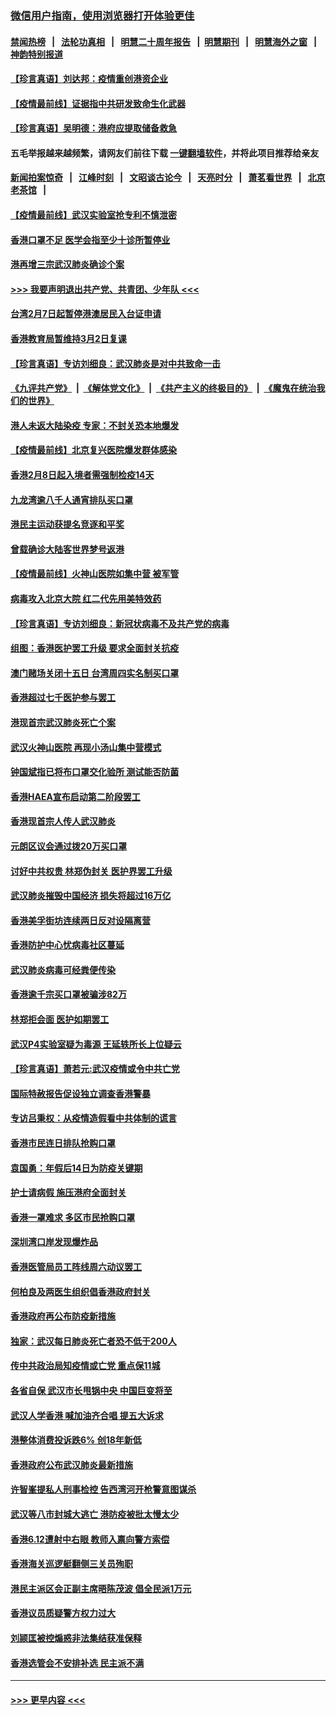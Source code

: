 ### [微信用户指南，使用浏览器打开体验更佳](https://github.com/gfw-breaker/banned-news1/blob/master/indexes/wechat-guide.md?t=0)
#### [禁闻热榜](热点新闻.md?t=0)  &nbsp;&nbsp;|&nbsp;&nbsp; [法轮功真相](https://github.com/gfw-breaker/truth/blob/master/README.md?t=0) &nbsp;&nbsp;|&nbsp;&nbsp; [明慧二十周年报告](https://github.com/gfw-breaker/mh-reports/blob/master/README.md?t=0) &nbsp;&nbsp;|&nbsp;&nbsp;[明慧期刊](https://github.com/gfw-breaker/mh-qikan) &nbsp;&nbsp;|&nbsp;&nbsp; [明慧海外之窗](https://github.com/gfw-breaker/mh-news/blob/master/README.md?t=0) &nbsp;&nbsp;|&nbsp;&nbsp; [神韵特别报道](https://github.com/gfw-breaker/mh-news/blob/master/shenyun.md?t=0)
#### [【珍言真语】刘达邦：疫情重创港资企业](../pages/nsc415/n11854274.md?t=02091444) 
#### [【疫情最前线】证据指中共研发致命生化武器](../pages/nsc415/n11853087.md?t=02091444) 
#### [【珍言真语】吴明德：港府应提取储备救急](../pages/nsc415/n11852734.md?t=02091444) 
#### 五毛举报越来越频繁，请网友们前往下载 [一键翻墙软件](https://github.com/gfw-breaker/ssr-accounts)，并将此项目推荐给亲友
#### [新闻拍案惊奇](https://github.com/gfw-breaker/banned-news1/blob/master/pages/link4.md) &nbsp;&nbsp;|&nbsp;&nbsp; [江峰时刻](https://github.com/gfw-breaker/banned-news1/blob/master/pages/link4.md) &nbsp;&nbsp;|&nbsp;&nbsp; [文昭谈古论今](https://github.com/gfw-breaker/banned-news1/blob/master/pages/link4.md) &nbsp;&nbsp;|&nbsp;&nbsp; [天亮时分](https://github.com/gfw-breaker/banned-news1/blob/master/pages/link4.md) &nbsp;&nbsp;|&nbsp;&nbsp; [萧茗看世界](https://github.com/gfw-breaker/banned-news1/blob/master/pages/link4.md) &nbsp;&nbsp;|&nbsp;&nbsp; [北京老茶馆](https://github.com/gfw-breaker/banned-news1/blob/master/pages/link4.md) &nbsp;&nbsp;|&nbsp;&nbsp; 
#### [【疫情最前线】武汉实验室抢专利不慎泄密](../pages/nsc415/n11850310.md?t=02091444) 
#### [香港口罩不足 医学会指至少十诊所暂停业](../pages/nsc415/n11850301.md?t=02091444) 
#### [港再增三宗武汉肺炎确诊个案](../pages/nsc415/n11850328.md?t=02091444) 
#### [>>> 我要声明退出共产党、共青团、少年队 <<<](https://github.com/begood0513/goodnews/blob/master/quit/letter.md) 
#### [台湾2月7日起暂停港澳居民入台证申请](../pages/nsc415/n11850304.md?t=02091444) 
#### [香港教育局暂维持3月2日复课](../pages/nsc415/n11850260.md?t=02091444) 
#### [【珍言真语】专访刘细良：武汉肺炎是对中共致命一击](../pages/nsc415/n11849934.md?t=02091444) 
#### [《九评共产党》](https://github.com/begood0513/9ping.md/blob/master/README.md) &nbsp;|&nbsp; [《解体党文化》](../../../../jtdwh.md/blob/master/README.md)  &nbsp;|&nbsp; [《共产主义的终极目的》](../../../../gczydzjmd.md/blob/master/README.md) &nbsp;|&nbsp; [《魔鬼在统治我们的世界》](../../../../mgztzwmdsj.md/blob/master/README.md) 
#### [港人未返大陆染疫 专家：不封关恐本地爆发](../pages/nsc415/n11848021.md?t=02091444) 
#### [【疫情最前线】北京复兴医院爆发群体感染](../pages/nsc415/n11847626.md?t=02091444) 
#### [香港2月8日起入境者需强制检疫14天](../pages/nsc415/n11847658.md?t=02091444) 
#### [九龙湾逾八千人通宵排队买口罩](../pages/nsc415/n11847647.md?t=02091444) 
#### [港民主运动获提名竞逐和平奖](../pages/nsc415/n11847633.md?t=02091444) 
#### [曾载确诊大陆客世界梦号返港](../pages/nsc415/n11847608.md?t=02091444) 
#### [【疫情最前线】火神山医院如集中营 被军管](../pages/nsc415/n11847524.md?t=02091444) 
#### [病毒攻入北京大院 红二代先用美特效药](../pages/nsc415/n11847427.md?t=02091444) 
#### [【珍言真语】专访刘细良：新冠状病毒不及共产党的病毒](../pages/nsc415/n11847164.md?t=02091444) 
#### [组图：香港医护罢工升级 要求全面封关抗疫](../pages/nsc415/n11844107.md?t=02091444) 
#### [澳门赌场关闭十五日 台湾周四实名制买口罩](../pages/nsc415/n11845083.md?t=02091444) 
#### [香港超过七千医护参与罢工](../pages/nsc415/n11845051.md?t=02091444) 
#### [港现首宗武汉肺炎死亡个案](../pages/nsc415/n11844998.md?t=02091444) 
#### [武汉火神山医院 再现小汤山集中营模式](../pages/nsc415/n11844763.md?t=02091444) 
#### [钟国斌指已将布口罩交化验所 测试能否防菌](../pages/nsc415/n11842783.md?t=02091444) 
#### [香港HAEA宣布启动第二阶段罢工](../pages/nsc415/n11842723.md?t=02091444) 
#### [香港现首宗人传人武汉肺炎](../pages/nsc415/n11842766.md?t=02091444) 
#### [元朗区议会通过拨20万买口罩](../pages/nsc415/n11842754.md?t=02091444) 
#### [讨好中共权贵 林郑伪封关 医护界罢工升级](../pages/nsc415/n11842359.md?t=02091444) 
#### [武汉肺炎摧毁中国经济 损失将超过16万亿](../pages/nsc415/n11839723.md?t=02091444) 
#### [香港美孚街坊连续两日反对设隔离营](../pages/nsc415/n11839962.md?t=02091444) 
#### [香港防护中心忧病毒社区蔓延](../pages/nsc415/n11839933.md?t=02091444) 
#### [武汉肺炎病毒可经粪便传染](../pages/nsc415/n11839939.md?t=02091444) 
#### [香港逾千宗买口罩被骗涉82万](../pages/nsc415/n11839914.md?t=02091444) 
#### [林郑拒会面 医护如期罢工](../pages/nsc415/n11839892.md?t=02091444) 
#### [武汉P4实验室疑为毒源 王延轶所长上位疑云](../pages/nsc415/n11835543.md?t=02091444) 
#### [【珍言真语】萧若元:武汉疫情或令中共亡党](../pages/nsc415/n11829394.md?t=02091444) 
#### [国际特赦报告促设独立调查香港警暴](../pages/nsc415/n11833845.md?t=02091444) 
#### [专访吕秉权：从疫情造假看中共体制的谎言](../pages/nsc415/n11833813.md?t=02091444) 
#### [香港市民连日排队抢购口罩](../pages/nsc415/n11833794.md?t=02091444) 
#### [袁国勇：年假后14日为防疫关键期](../pages/nsc415/n11831088.md?t=02091444) 
#### [护士请病假 施压港府全面封关](../pages/nsc415/n11831030.md?t=02091444) 
#### [香港一罩难求 多区市民抢购口罩](../pages/nsc415/n11831002.md?t=02091444) 
#### [深圳湾口岸发现爆炸品](../pages/nsc415/n11828802.md?t=02091444) 
#### [香港医管局员工阵线周六动议罢工](../pages/nsc415/n11828762.md?t=02091444) 
#### [何柏良及两医生组织倡香港政府封关](../pages/nsc415/n11828749.md?t=02091444) 
#### [香港政府再公布防疫新措施](../pages/nsc415/n11828716.md?t=02091444) 
#### [独家：武汉每日肺炎死亡者恐不低于200人](../pages/nsc415/n11828240.md?t=02091444) 
#### [传中共政治局知疫情或亡党 重点保11城](../pages/nsc415/n11828145.md?t=02091444) 
#### [各省自保 武汉市长甩锅中央 中国巨变将至](../pages/nsc415/n11828021.md?t=02091444) 
#### [武汉人学香港 喊加油齐合唱 提五大诉求](../pages/nsc415/n11827046.md?t=02091444) 
#### [港整体消费投诉跌6% 创18年新低](../pages/nsc415/n11817280.md?t=02091444) 
#### [香港政府公布武汉肺炎最新措施](../pages/nsc415/n11817152.md?t=02091444) 
#### [许智峯提私人刑事检控 告西湾河开枪警意图谋杀](../pages/nsc415/n11817132.md?t=02091444) 
#### [武汉等八市封城大逃亡 港防疫被批太慢太少](../pages/nsc415/n11817058.md?t=02091444) 
#### [香港6.12遭射中右眼 教师入禀向警方索偿](../pages/nsc415/n11814678.md?t=02091444) 
#### [香港海关巡逻艇翻侧三关员殉职](../pages/nsc415/n11814604.md?t=02091444) 
#### [港民主派区会正副主席晤陈茂波 倡全民派1万元](../pages/nsc415/n11814582.md?t=02091444) 
#### [香港议员质疑警方权力过大](../pages/nsc415/n11814560.md?t=02091444) 
#### [刘颕匡被控煽惑非法集结获准保释](../pages/nsc415/n11811727.md?t=02091444) 
#### [香港选管会不安排补选 民主派不满](../pages/nsc415/n11811691.md?t=02091444) 

----
#### [ >>> 更早内容 <<< ](../indexes/nsc415-earlier.md)
